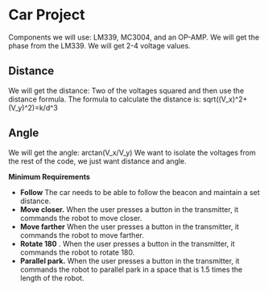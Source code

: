 Car Project
========
Components we will use: LM339, MC3004, and an OP-AMP.
We will get the phase from the LM339. We will get 2-4 voltage values. 

Distance
-----------
We will get the distance: Two of the voltages squared and then use the distance formula. 
The formula to calculate the distance is: sqrt((V_x)^2+(V_y)^2)=k/d^3

Angle
------------
We will get the angle: arctan(V_x/V_y)
We want to isolate the voltages from the rest of the code, we just want distance and angle. 



**Minimum Requirements**
- **Follow** The car needs to be able to follow the beacon and maintain a set distance.
- **Move closer.** When the user presses a button in the transmitter, it commands
the robot to move closer.
- **Move farther** When the user presses a button in the transmitter, it commands
the robot to move farther.
- **Rotate 180** . When the user presses a button in the transmitter, it commands
the robot to rotate 180.
- **Parallel park.** When the user presses a button in the transmitter, it commands
the robot to parallel park in a space that is 1.5 times the length of the robot.
